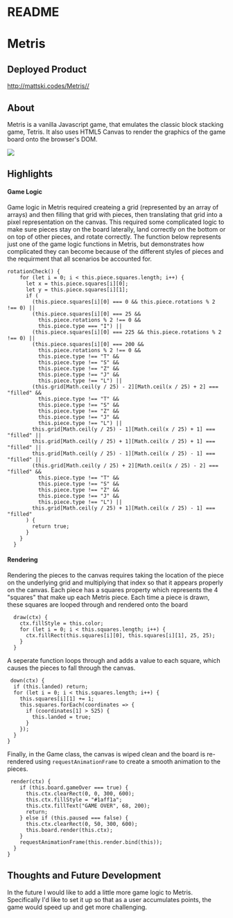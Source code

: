 # README

# Metris

## Deployed Product

http://mattski.codes/Metris//

## About

Metris is a vanilla Javascript game, that emulates the classic block stacking game, Tetris. It also uses HTML5 Canvas to render the graphics of the game board onto the browser's DOM.

![](Metris.gif)

## Highlights

#### Game Logic

Game logic in Metris required createing a grid (represented by an array of arrays) and then filling that grid with pieces, then translating that grid into a pixel representation on the canvas. This required some complicated logic to make sure pieces stay on the board laterally, land correctly on the bottom or on top of other pieces, and rotate correctly. The function below represents just one of the game logic functions in Metris, but demonstrates how complicated they can become because of the different styles of pieces and the requirment that all scenarios be accounted for.

```
rotationCheck() {
    for (let i = 0; i < this.piece.squares.length; i++) {
      let x = this.piece.squares[i][0];
      let y = this.piece.squares[i][1];
      if (
        (this.piece.squares[i][0] === 0 && this.piece.rotations % 2 !== 0) ||
        (this.piece.squares[i][0] === 25 &&
          this.piece.rotations % 2 !== 0 &&
          this.piece.type === "I") ||
        (this.piece.squares[i][0] === 225 && this.piece.rotations % 2 !== 0) ||
        (this.piece.squares[i][0] === 200 &&
          this.piece.rotations % 2 !== 0 &&
          this.piece.type !== "T" &&
          this.piece.type !== "S" &&
          this.piece.type !== "Z" &&
          this.piece.type !== "J" &&
          this.piece.type !== "L") ||
        (this.grid[Math.ceil(y / 25) - 2][Math.ceil(x / 25) + 2] === "filled" &&
          this.piece.type !== "T" &&
          this.piece.type !== "S" &&
          this.piece.type !== "Z" &&
          this.piece.type !== "J" &&
          this.piece.type !== "L") ||
        this.grid[Math.ceil(y / 25) - 1][Math.ceil(x / 25) + 1] === "filled" ||
        this.grid[Math.ceil(y / 25) + 1][Math.ceil(x / 25) + 1] === "filled" ||
        this.grid[Math.ceil(y / 25) - 1][Math.ceil(x / 25) - 1] === "filled" ||
        (this.grid[Math.ceil(y / 25) + 2][Math.ceil(x / 25) - 2] === "filled" &&
          this.piece.type !== "T" &&
          this.piece.type !== "S" &&
          this.piece.type !== "Z" &&
          this.piece.type !== "J" &&
          this.piece.type !== "L") ||
        this.grid[Math.ceil(y / 25) + 1][Math.ceil(x / 25) - 1] === "filled"
      ) {
        return true;
      }
    }
  }
  ```

#### Rendering

Rendering the pieces to the canvas requires taking the location of the piece on the underlying grid and multiplying that index so that it appears properly on the canvas. Each piece has a squares property which represents the 4 "squares" that make up each Metris piece. Each time a piece is drawn, these squares are looped through and rendered onto the board

```
  draw(ctx) {
    ctx.fillStyle = this.color;
    for (let i = 0; i < this.squares.length; i++) {
      ctx.fillRect(this.squares[i][0], this.squares[i][1], 25, 25);
    }
  }
  ```
  
  A seperate function loops through and adds a value to each square, which causes the pieces to fall through the canvas.
  
  ```
   down(ctx) {
    if (this.landed) return;
    for (let i = 0; i < this.squares.length; i++) {
      this.squares[i][1] += 1;
      this.squares.forEach(coordinates => {
        if (coordinates[1] > 525) {
          this.landed = true;
        }
      });
    }
  }
  ```
  
Finally, in the Game class, the canvas is wiped clean and the board is re-rendered using ``requestAnimationFrame`` to create a smooth animation to the pieces.

```
 render(ctx) {
    if (this.board.gameOver === true) {
      this.ctx.clearRect(0, 0, 300, 600);
      this.ctx.fillStyle = "#1aff1a";
      this.ctx.fillText("GAME OVER", 68, 200);
      return;
    } else if (this.paused === false) {
      this.ctx.clearRect(0, 50, 300, 600);
      this.board.render(this.ctx);
    }
    requestAnimationFrame(this.render.bind(this));
  }
}
```



## Thoughts and Future Development

In the future I would like to add a little more game logic to Metris. Specifically I'd like to set it up so that as a user accumulates points, the game would speed up and get more challenging.



